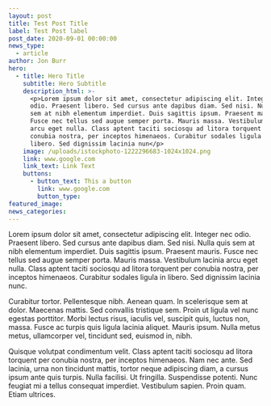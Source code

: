 ```yaml
---
layout: post
title: Test Post Title
label: Test Post label
post_date: 2020-09-01 00:00:00
news_type:
  - article
author: Jon Burr
hero:
  - title: Hero Title
    subtitle: Hero Subtitle
    description_html: >-
      <p>Lorem ipsum dolor sit amet, consectetur adipiscing elit. Integer nec
      odio. Praesent libero. Sed cursus ante dapibus diam. Sed nisi. Nulla quis
      sem at nibh elementum imperdiet. Duis sagittis ipsum. Praesent mauris.
      Fusce nec tellus sed augue semper porta. Mauris massa. Vestibulum lacinia
      arcu eget nulla. Class aptent taciti sociosqu ad litora torquent per
      conubia nostra, per inceptos himenaeos. Curabitur sodales ligula in
      libero. Sed dignissim lacinia nun</p>
    image: /uploads/istockphoto-1222296683-1024x1024.png
    link: www.google.com
    link_text: Link Text
    buttons:
      - button_text: This a button
        link: www.google.com
        button_type:
featured_image:
news_categories:
---
```


Lorem ipsum dolor sit amet, consectetur adipiscing elit. Integer nec odio. Praesent libero. Sed cursus ante dapibus diam. Sed nisi. Nulla quis sem at nibh elementum imperdiet. Duis sagittis ipsum. Praesent mauris. Fusce nec tellus sed augue semper porta. Mauris massa. Vestibulum lacinia arcu eget nulla. Class aptent taciti sociosqu ad litora torquent per conubia nostra, per inceptos himenaeos. Curabitur sodales ligula in libero. Sed dignissim lacinia nunc.&nbsp;

Curabitur tortor. Pellentesque nibh. Aenean quam. In scelerisque sem at dolor. Maecenas mattis. Sed convallis tristique sem. Proin ut ligula vel nunc egestas porttitor. Morbi lectus risus, iaculis vel, suscipit quis, luctus non, massa. Fusce ac turpis quis ligula lacinia aliquet. Mauris ipsum. Nulla metus metus, ullamcorper vel, tincidunt sed, euismod in, nibh.&nbsp;

Quisque volutpat condimentum velit. Class aptent taciti sociosqu ad litora torquent per conubia nostra, per inceptos himenaeos. Nam nec ante. Sed lacinia, urna non tincidunt mattis, tortor neque adipiscing diam, a cursus ipsum ante quis turpis. Nulla facilisi. Ut fringilla. Suspendisse potenti. Nunc feugiat mi a tellus consequat imperdiet. Vestibulum sapien. Proin quam. Etiam ultrices.&nbsp;